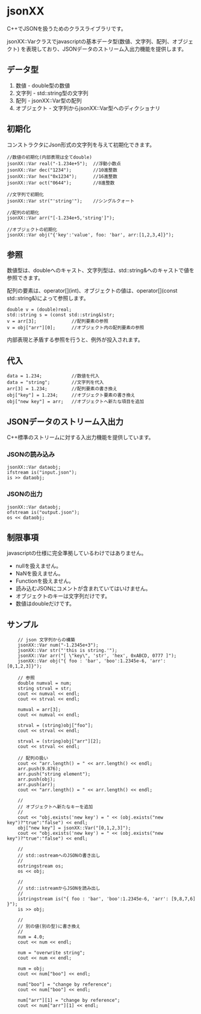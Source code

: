 jsonXX
======

C++でJSONを扱うためのクラスライブラリです。

jsonXX::Varクラスでjavascriptの基本データ型(数値、文字列、配列、オブジェクト)
を表現しており、JSONデータのストリーム入出力機能を提供します。

## データ型

1. 数値 - double型の数値
2. 文字列 - std::string型の文字列
3. 配列 - jsonXX::Var型の配列
4. オブジェクト - 文字列からjsonXX::Var型へのディクショナリ

## 初期化

コンストラクタにJson形式の文字列を与えて初期化できます。

```
//数値の初期化(内部表現は全てdouble)
jsonXX::Var real("-1.234e+5");  //浮動小数点
jsonXX::Var dec("1234");        //10進整数
jsonXX::Var hex("0x1234");      //16進整数
jsonXX::Var oct("0644");        //8進整数

//文字列で初期化
jsonXX::Var str("'string'");    //シングルクォート

//配列の初期化
jsonXX::Var arr("[-1.234e+5,'string']");

//オブジェクトの初期化
jsonXX::Var obj("{'key':'value', foo: 'bar', arr:[1,2,3,4]}");
```

## 参照

数値型は、doubleへのキャスト、文字列型は、std::string&へのキャストで値を参照できます。

配列の要素は、operator\[\]\(int\)、オブジェクトの値は、operator\[\]\(const std::string&\)によって参照します。

```
double v = (double)real;
std::string s = (const std::string&)str;
v = arr[3];             //配列要素の参照
v = obj["arr"][0];      //オブジェクト内の配列要素の参照
```

内部表現と矛盾する参照を行うと、例外が投入されます。


## 代入

```
data = 1.234;           //数値を代入
data = "string";        //文字列を代入
arr[3] = 1.234;         //配列要素の書き換え
obj["key"] = 1.234;     //オブジェクト要素の書き換え
obj["new key"] = arr;   //オブジェクトへ新たな項目を追加
```

## JSONデータのストリーム入出力

C++標準のストリームに対する入出力機能を提供しています。

### JSONの読み込み

```
jsonXX::Var dataobj;
ifstream is("input.json");
is >> dataobj;
```

### JSONの出力

```
jsonXX::Var dataobj;
ofstream is("output.json");
os << dataobj;
```

## 制限事項

javascriptの仕様に完全準拠しているわけではありません。

* nullを扱えません。
* NaNを扱えません。
* Functionを扱えません。
* 読み込むJSONにコメントが含まれていてはいけません。
* オブジェクトのキーは文字列だけです。
* 数値はdoubleだけです。

## サンプル

```
    // json 文字列からの構築
    jsonXX::Var num("-1.2345e+3");
    jsonXX::Var str("'this is string.'");
    jsonXX::Var arr("[ \"key\", 'str', 'hex', 0xABCD, 0777 ]");
    jsonXX::Var obj("{ foo : 'bar', 'boo':1.2345e-6, 'arr': [0,1,2,3]}");

    // 参照
    double numval = num;
    string strval = str;
    cout << numval << endl;
    cout << strval << endl;

    numval = arr[3];
    cout << numval << endl;

    strval = (string)obj["foo"];
    cout << strval << endl;

    strval = (string)obj["arr"][2];
    cout << strval << endl;

    // 配列の扱い
    cout << "arr.length() = " << arr.length() << endl;
    arr.push(9.876);
    arr.push("string element");
    arr.push(obj);
    arr.push(arr);
    cout << "arr.length() = " << arr.length() << endl;

    //
    // オブジェクトへ新たなキーを追加
    //
    cout << "obj.exists('new key') = " << (obj.exists("new key")?"true":"false") << endl;
    obj["new key"] = jsonXX::Var("[0,1,2,3]");
    cout << "obj.exists('new key') = " << (obj.exists("new key")?"true":"false") << endl;

    //
    // std::ostreamへのJSONの書き出し
    //
    ostringstream os;
    os << obj;

    //
    // std::istreamからJSONを読み出し
    //
    istringstream is("{ foo : 'bar', 'boo':1.2345e-6, 'arr': [9,8,7,6] }");
    is >> obj;

    //
    // 別の値(別の型)に書き換え
    //
    num = 4.0;
    cout << num << endl;

    num = "overwrite string";
    cout << num << endl;

    num = obj;
    cout << num["boo"] << endl;

    num["boo"] = "change by reference";
    cout << num["boo"] << endl;

    num["arr"][1] = "change by reference";
    cout << num["arr"][1] << endl;
```

